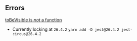 ## Errors

[toBeVisible is _not_ a function](https://github.com/wix/Detox/issues/2390)

- Currently locking at `26.4.2`
  `yarn add -D jest@26.4.2 jest-circus@26.4.2`
